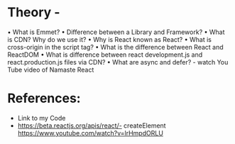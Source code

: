 # Theory -

• What is Emmet?
• Difference between a Library and Framework?
• What is CDN? Why do we use it?
• Why is React known as React?
• What is cross-origin in the script tag?
• What is the difference between React and ReactDOM
• What is difference between react development.js and react.production.js files via CDN?
• What are async and defer? - watch You Tube video of Namaste React

# References:

- Link to my Code
- https://beta.reactjs.org/apis/react/- createElement
  https://www.youtube.com/watch?v=lrHmpdORLU
